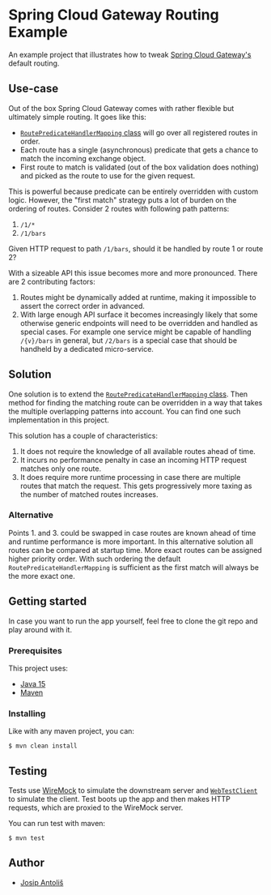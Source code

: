 # Spring Cloud Gateway Routing Example

An example project that illustrates how to tweak [Spring Cloud Gateway's](https://spring.io/projects/spring-cloud-gateway) default routing.

## Use-case

Out of the box Spring Cloud Gateway comes with rather flexible but ultimately simple routing. It goes like this:

* [`RoutePredicateHandlerMapping` class](https://github.com/spring-cloud/spring-cloud-gateway/blob/v3.0.0-M6/spring-cloud-gateway-server/src/main/java/org/springframework/cloud/gateway/handler/RoutePredicateHandlerMapping.java) will go over all registered routes in order.
* Each route has a single (asynchronous) predicate that gets a chance to match the incoming exchange object.
* First route to match is validated (out of the box validation does nothing) and picked as the route to use for the given request.

This is powerful because predicate can be entirely overridden with custom logic. However, the "first match" strategy puts a lot of burden on the ordering of routes. Consider 2 routes with following path patterns:

1. `/1/*`
1. `/1/bars`

Given HTTP request to path `/1/bars`, should it be handled by route 1 or route 2?

With a sizeable API this issue becomes more and more pronounced. There are 2 contributing factors:

1. Routes might be dynamically added at runtime, making it impossible to assert the correct order in advanced.
1. With large enough API surface it becomes increasingly likely that some otherwise generic endpoints will need to be overridden and handled as special cases. For example one service might be capable of handling `/{v}/bars` in general, but `/2/bars` is a special case that should be handheld by a dedicated micro-service.

## Solution

One solution is to extend the [`RoutePredicateHandlerMapping` class](https://github.com/spring-cloud/spring-cloud-gateway/blob/v3.0.0-M6/spring-cloud-gateway-server/src/main/java/org/springframework/cloud/gateway/handler/RoutePredicateHandlerMapping.java). Then method for finding the matching route can be overridden in a way that takes the multiple overlapping patterns into account. You can find one such implementation in this project.

This solution has a couple of characteristics:

1. It does not require the knowledge of all available routes ahead of time.
1. It incurs no performance penalty in case an incoming HTTP request matches only one route.
1. It does require more runtime processing in case there are multiple routes that match the request. This gets progressively more taxing as the number of matched routes increases.

### Alternative

Points 1. and 3. could be swapped in case routes are known ahead of time and runtime performance is more important. In this alternative solution all routes can be compared at startup time. More exact routes can be assigned higher priority order. With such ordering the default `RoutePredicateHandlerMapping` is sufficient as the first match will always be the more exact one.

## Getting started

In case you want to run the app yourself, feel free to clone the git repo and play around with it.

### Prerequisites

This project uses:

* [Java 15](https://openjdk.java.net/projects/jdk/15/)
* [Maven](https://maven.apache.org/)

### Installing

Like with any maven project, you can:

```shell script
$ mvn clean install
```

## Testing

Tests use  [WireMock](http://wiremock.org/) to simulate the downstream server and [`WebTestClient`](https://docs.spring.io/spring-framework/docs/current/javadoc-api/org/springframework/test/web/reactive/server/WebTestClient.html) to simulate the client. Test boots up the app and then makes HTTP requests, which are proxied to the WireMock server.

You can run test with maven:

```shell script
$ mvn test
```

## Author

* [Josip Antoliš](https://github.com/Antolius)